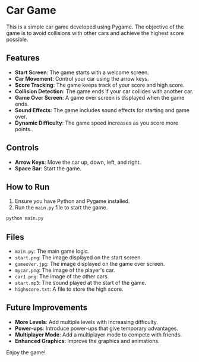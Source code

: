 # Car Game

This is a simple car game developed using Pygame. The objective of the game is to avoid collisions with other cars and achieve the highest score possible.

## Features

- **Start Screen**: The game starts with a welcome screen.
- **Car Movement**: Control your car using the arrow keys.
- **Score Tracking**: The game keeps track of your score and high score.
- **Collision Detection**: The game ends if your car collides with another car.
- **Game Over Screen**: A game over screen is displayed when the game ends.
- **Sound Effects**: The game includes sound effects for starting and game over.
- **Dynamic Difficulty**: The game speed increases as you score more points.

## Controls

- **Arrow Keys**: Move the car up, down, left, and right.
- **Space Bar**: Start the game.

## How to Run

1. Ensure you have Python and Pygame installed.
2. Run the `main.py` file to start the game.

```bash
python main.py
```

## Files

- `main.py`: The main game logic.
- `start.png`: The image displayed on the start screen.
- `gameover.jpg`: The image displayed on the game over screen.
- `mycar.png`: The image of the player's car.
- `car1.png`: The image of the other cars.
- `start.mp3`: The sound played at the start of the game.
- `highscore.txt`: A file to store the high score.

## Future Improvements

- **More Levels**: Add multiple levels with increasing difficulty.
- **Power-ups**: Introduce power-ups that give temporary advantages.
- **Multiplayer Mode**: Add a multiplayer mode to compete with friends.
- **Enhanced Graphics**: Improve the graphics and animations.

Enjoy the game!

